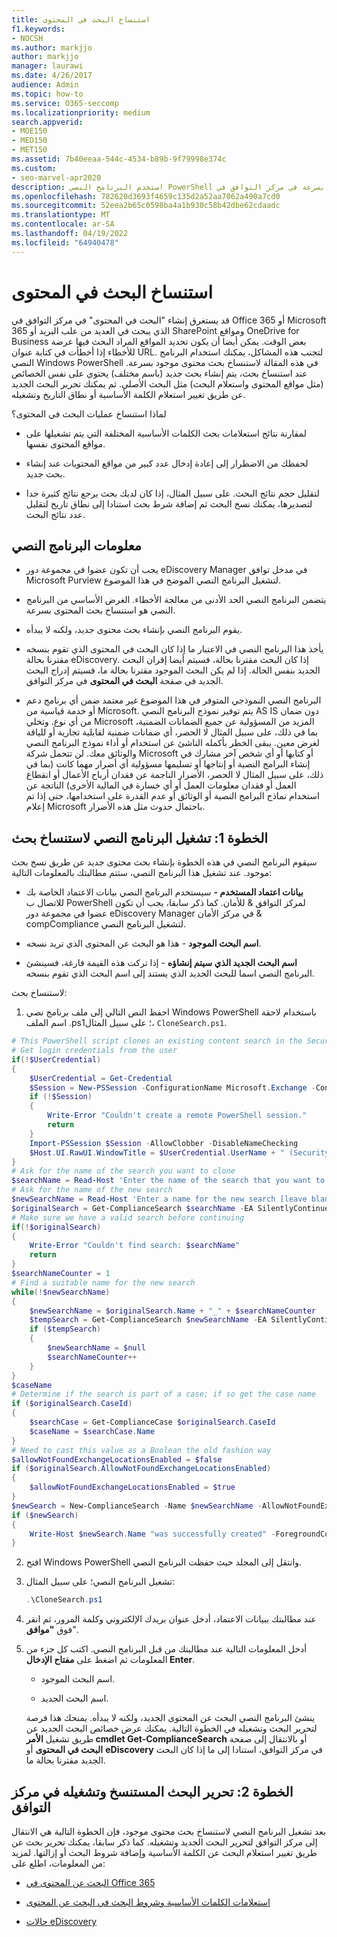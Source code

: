 ```yaml
---
title: استنساخ البحث في المحتوى
f1.keywords:
- NOCSH
ms.author: markjjo
author: markjjo
manager: laurawi
ms.date: 4/26/2017
audience: Admin
ms.topic: how-to
ms.service: O365-seccomp
ms.localizationpriority: medium
search.appverid:
- MOE150
- MED150
- MET150
ms.assetid: 7b40eeaa-544c-4534-b89b-9f79998e374c
ms.custom:
- seo-marvel-apr2020
description: استخدم البرنامج النصي PowerShell في هذه المقالة لنسخ بحث محتوى موجود بسرعة في مركز التوافق في Office 365 أو Microsoft 365.
ms.openlocfilehash: 782620d3693f4659c135d2a52aa7062a490a7cd0
ms.sourcegitcommit: 52eea2b65c0598ba4a1b930c58b42dbe62cdaadc
ms.translationtype: MT
ms.contentlocale: ar-SA
ms.lasthandoff: 04/19/2022
ms.locfileid: "64940478"
---
```

# <a name="clone-a-content-search"></a>استنساخ البحث في المحتوى

قد يستغرق إنشاء "البحث في المحتوى" في مركز التوافق في Office 365 أو Microsoft 365 الذي يبحث في العديد من علب البريد أو SharePoint ومواقع OneDrive for Business بعض الوقت. يمكن أيضا أن يكون تحديد المواقع المراد البحث فيها عرضة للأخطاء إذا أخطأت في كتابة عنوان URL. لتجنب هذه المشاكل، يمكنك استخدام البرنامج النصي Windows PowerShell في هذه المقالة لاستنساخ بحث محتوى موجود بسرعة. عند استنساخ بحث، يتم إنشاء بحث جديد (باسم مختلف) يحتوي على نفس الخصائص (مثل مواقع المحتوى واستعلام البحث) مثل البحث الأصلي. ثم يمكنك تحرير البحث الجديد عن طريق تغيير استعلام الكلمة الأساسية أو نطاق التاريخ وتشغيله.
  
لماذا استنساخ عمليات البحث في المحتوى؟
  
- لمقارنة نتائج استعلامات بحث الكلمات الأساسية المختلفة التي يتم تشغيلها على مواقع المحتوى نفسها.
    
- لحفظك من الاضطرار إلى إعادة إدخال عدد كبير من مواقع المحتويات عند إنشاء بحث جديد.
    
- لتقليل حجم نتائج البحث. على سبيل المثال، إذا كان لديك بحث يرجع نتائج كثيرة جدا لتصديرها، يمكنك نسخ البحث ثم إضافة شرط بحث استنادا إلى نطاق تاريخ لتقليل عدد نتائج البحث.
  
## <a name="script-information"></a>معلومات البرنامج النصي

- يجب أن تكون عضوا في مجموعة دور eDiscovery Manager في مدخل توافق Microsoft Purview لتشغيل البرنامج النصي الموضح في هذا الموضوع.
    
- يتضمن البرنامج النصي الحد الأدنى من معالجة الأخطاء. الغرض الأساسي من البرنامج النصي هو استنساخ بحث المحتوى بسرعة.
    
- يقوم البرنامج النصي بإنشاء بحث محتوى جديد، ولكنه لا يبدأه.
    
- يأخذ هذا البرنامج النصي في الاعتبار ما إذا كان البحث في المحتوى الذي تقوم بنسخه مقترنا بحالة eDiscovery. إذا كان البحث مقترنا بحالة، فسيتم أيضا إقران البحث الجديد بنفس الحالة. إذا لم يكن البحث الموجود مقترنا بحالة ما، فسيتم إدراج البحث الجديد في صفحة **البحث في المحتوى** في مركز التوافق. 
    
- البرنامج النصي النموذجي المتوفر في هذا الموضوع غير معتمد ضمن أي برنامج دعم أو خدمة قياسية من Microsoft. يتم توفير نموذج البرنامج النصي AS IS دون ضمان من أي نوع. وتخلي Microsoft المزيد من المسؤولية عن جميع الضمانات الضمنية، بما في ذلك، على سبيل المثال لا الحصر، أي ضمانات ضمنية لقابلية تجارية أو للياقة لغرض معين. يبقى الخطر بأكمله الناشئ عن استخدام أو أداء نموذج البرنامج النصي والوثائق معك. لن تتحمل شركة Microsoft أو كتابها أو أي شخص آخر مشارك في إنشاء البرامج النصية أو إنتاجها أو تسليمها مسؤولية أي أضرار مهما كانت (بما في ذلك، على سبيل المثال لا الحصر، الأضرار الناجمة عن فقدان أرباح الأعمال أو انقطاع العمل أو فقدان معلومات العمل أو أي خسارة في المالية الأخرى) الناتجة عن استخدام نماذج البرامج النصية أو الوثائق أو عدم القدرة على استخدامها،  حتى إذا تم إعلام Microsoft باحتمال حدوث مثل هذه الأضرار.
  
## <a name="step-1-run-the-script-to-clone-a-search"></a>الخطوة 1: تشغيل البرنامج النصي لاستنساخ بحث

سيقوم البرنامج النصي في هذه الخطوة بإنشاء بحث محتوى جديد عن طريق نسخ بحث موجود. عند تشغيل هذا البرنامج النصي، ستتم مطالبتك بالمعلومات التالية:
  
- **بيانات اعتماد المستخدم -** سيستخدم البرنامج النصي بيانات الاعتماد الخاصة بك للاتصال ب PowerShell لمركز التوافق & للأمان. كما ذكر سابقا، يجب أن تكون عضوا في مجموعة دور eDiscovery Manager في مركز الأمان & compCompliance لتشغيل البرنامج النصي. 
    
- **اسم البحث الموجود** - هذا هو البحث عن المحتوى الذي تريد نسخه. 
    
- **اسم البحث الجديد الذي سيتم إنشاؤه** - إذا تركت هذه القيمة فارغة، فسينشئ البرنامج النصي اسما للبحث الجديد الذي يستند إلى اسم البحث الذي تقوم بنسخه. 
    
لاستنساخ بحث:
  
1. احفظ النص التالي إلى ملف برنامج نصي Windows PowerShell باستخدام لاحقة اسم الملف .ps1؛ على سبيل المثال، `CloneSearch.ps1`.
    
  ```powershell
  # This PowerShell script clones an existing content search in the Security &amp; Compliance Center.
  # Get login credentials from the user
  if(!$UserCredential)
  {
      $UserCredential = Get-Credential
      $Session = New-PSSession -ConfigurationName Microsoft.Exchange -ConnectionUri https://ps.compliance.protection.outlook.com/powershell-liveid -Credential $UserCredential -Authentication Basic -AllowRedirection
      if (!$Session)
      {
          Write-Error "Couldn't create a remote PowerShell session."
          return
      }
      Import-PSSession $Session -AllowClobber -DisableNameChecking
      $Host.UI.RawUI.WindowTitle = $UserCredential.UserName + " (Security & Compliance Center)"
  }
  # Ask for the name of the search you want to clone
  $searchName = Read-Host 'Enter the name of the search that you want to clone'
  # Ask for the name of the new search
  $newSearchName = Read-Host 'Enter a name for the new search [leave blank to automatically generate a name]'
  $originalSearch = Get-ComplianceSearch $searchName -EA SilentlyContinue
  # Make sure we have a valid search before continuing
  if(!$originalSearch)
  {
      Write-Error "Couldn't find search: $searchName"
      return
  }
  $searchNameCounter = 1
  # Find a suitable name for the new search
  while(!$newSearchName)
  {
      $newSearchName = $originalSearch.Name + "_" + $searchNameCounter
      $tempSearch = Get-ComplianceSearch $newSearchName -EA SilentlyContinue
      if ($tempSearch)
      {
          $newSearchName = $null
          $searchNameCounter++
      }
  }
  $caseName
  # Determine if the search is part of a case; if so get the case name
  if ($originalSearch.CaseId)
  {
      $searchCase = Get-ComplianceCase $originalSearch.CaseId
      $caseName = $searchCase.Name
  }
  # Need to cast this value as a Boolean the old fashion way
  $allowNotFoundExchangeLocationsEnabled = $false
  if ($originalSearch.AllowNotFoundExchangeLocationsEnabled)
  {
      $allowNotFoundExchangeLocationsEnabled = $true
  }
  $newSearch = New-ComplianceSearch -Name $newSearchName -AllowNotFoundExchangeLocationsEnabled $allowNotFoundExchangeLocationsEnabled -Case $caseName -ContentMatchQuery $originalSearch.ContentMatchQuery -Description $originalSearch.Description -ExchangeLocation $originalSearch.ExchangeLocation -ExchangeLocationExclusion $originalSearch.ExchangeLocationExclusion -Language $originalSearch.Language -SharePointLocation $originalSearch.SharePointLocation -SharePointLocationExclusion $originalSearch.SharePointLocationExclusion -PublicFolderLocation $originalSearch.PublicFolderLocation
  if ($newSearch)
  {
      Write-Host $newSearch.Name "was successfully created" -ForegroundColor Yellow
  }
  ```

2. افتح Windows PowerShell وانتقل إلى المجلد حيث حفظت البرنامج النصي.
    
3. تشغيل البرنامج النصي؛ على سبيل المثال:
    
    ```powershell
    .\CloneSearch.ps1
    ```

4. عند مطالبتك ببيانات الاعتماد، أدخل عنوان بريدك الإلكتروني وكلمة المرور، ثم انقر فوق **"موافق**".
    
5. أدخل المعلومات التالية عند مطالبتك من قبل البرنامج النصي. اكتب كل جزء من المعلومات ثم اضغط على **مفتاح الإدخال Enter**.
    
    - اسم البحث الموجود.
    
    - اسم البحث الجديد.
    
    ينشئ البرنامج النصي البحث عن المحتوى الجديد، ولكنه لا يبدأه. يمنحك هذا فرصة لتحرير البحث وتشغيله في الخطوة التالية. يمكنك عرض خصائص البحث الجديد عن طريق تشغيل **الأمر cmdlet Get-ComplianceSearch** أو بالانتقال إلى صفحة **البحث في المحتوى** أو **eDiscovery** في مركز التوافق، استنادا إلى ما إذا كان البحث الجديد مقترنا بحالة ما. 
  
## <a name="step-2-edit-and-run-the-cloned-search-in-the-compliance-center"></a>الخطوة 2: تحرير البحث المستنسخ وتشغيله في مركز التوافق

بعد تشغيل البرنامج النصي لاستنساخ بحث محتوى موجود، فإن الخطوة التالية هي الانتقال إلى مركز التوافق لتحرير البحث الجديد وتشغيله. كما ذكر سابقا، يمكنك تحرير بحث عن طريق تغيير استعلام البحث عن الكلمة الأساسية وإضافة شروط البحث أو إزالتها. لمزيد من المعلومات، اطلع على:
  
- [البحث عن المحتوى في Office 365](content-search.md)
    
- [استعلامات الكلمات الأساسية وشروط البحث في البحث عن المحتوى](keyword-queries-and-search-conditions.md)
    
- [حالات eDiscovery](./get-started-core-ediscovery.md)